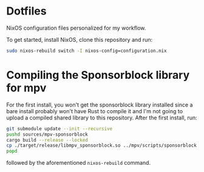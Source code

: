 # Dotfiles

NixOS configuration files personalized for my workflow.

To get started, install NixOS, clone this repository and run:

```sh
sudo nixos-rebuild switch -I nixos-config=configuration.nix
```

# Compiling the Sponsorblock library for mpv

For the first install, you won't get the sponsorblock library installed
since a bare install probably won't have Rust to compile it and I'm not
going to upload a compiled shared library to this repository. After the
first install, run:

```sh
git submodule update --init --recursive
pushd sources/mpv-sponsorblock
cargo build --release --locked
cp ./target/release/libmpv_sponsorblock.so ../mpv/scripts/sponsorblock.so
popd
```

followed by the aforementioned `nixos-rebuild` command.